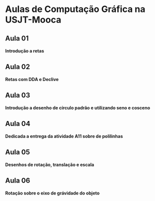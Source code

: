 # Aulas de Computação Gráfica na USJT-Mooca
## Aula 01
#### Introdução a retas

## Aula 02
#### Retas com DDA e Declive

## Aula 03
#### Introdução a desenho de círculo padrão e utilizando seno e cosceno

## Aula 04
#### Dedicada a entrega da atividade A11 sobre de polilinhas 

## Aula 05
#### Desenhos de rotação, translação e escala

## Aula 06
#### Rotação sobre o eixo de grávidade do objeto